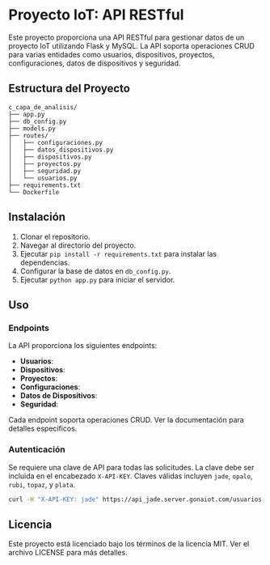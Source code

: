 # Proyecto IoT: API RESTful

Este proyecto proporciona una API RESTful para gestionar datos de un proyecto IoT utilizando Flask y MySQL. La API soporta operaciones CRUD para varias entidades como usuarios, dispositivos, proyectos, configuraciones, datos de dispositivos y seguridad.

## Estructura del Proyecto

```
c_capa_de_analisis/
├── app.py
├── db_config.py
├── models.py
├── routes/
│   ├── configuraciones.py
│   ├── datos_dispositivos.py
│   ├── dispositivos.py
│   ├── proyectos.py
│   ├── seguridad.py
│   └── usuarios.py
├── requirements.txt
└── Dockerfile
```

## Instalación

1. Clonar el repositorio.
2. Navegar al directorio del proyecto.
3. Ejecutar `pip install -r requirements.txt` para instalar las dependencias.
4. Configurar la base de datos en `db_config.py`.
5. Ejecutar `python app.py` para iniciar el servidor.

## Uso

### Endpoints

La API proporciona los siguientes endpoints:

- **Usuarios**: 
- **Dispositivos**: 
- **Proyectos**: 
- **Configuraciones**: 
- **Datos de Dispositivos**: 
- **Seguridad**: 

Cada endpoint soporta operaciones CRUD. Ver la documentación para detalles específicos.

### Autenticación

Se requiere una clave de API para todas las solicitudes. La clave debe ser incluida en el encabezado `X-API-KEY`. Claves válidas incluyen `jade`, `opalo`, `rubi`, `topaz`, y `plata`.

```bash
curl -H "X-API-KEY: jade" https://api_jade.server.gonaiot.com/usuarios
```

## Licencia

Este proyecto está licenciado bajo los términos de la licencia MIT. Ver el archivo LICENSE para más detalles.
